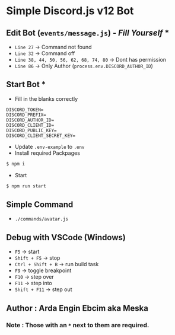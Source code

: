 # Simple Discord.js v12 Bot 

## Edit Bot (`events/message.js`) - *Fill Yourself* *
- `Line 27` -> Command not found
- `Line 32` -> Command off
- `Line 38, 44, 50, 56, 62, 68, 74, 80` -> Dont has permission
- `Line 86` -> Only Author (`process.env.DISCORD_AUTHOR_ID`)

## Start Bot *
- Fill in the blanks correctly
```dotenv
DISCORD_TOKEN=
DISCORD_PREFIX=
DISCORD_AUTHOR_ID=
DISCORD_CLIENT_ID=
DISCORD_PUBLIC_KEY=
DISCORD_CLIENT_SECRET_KEY=
```
- Update `.env-example` to `.env`
- Install required Packpages
```bat
$ npm i
```
- Start
```bat
$ npm run start
```

## Simple Command
- `./commands/avatar.js`

## Debug with VSCode (Windows)
* `F5` -> start
* `Shift + F5` -> stop
* `Ctrl + Shift + B` -> run build task
* `F9` -> toggle breakpoint
* `F10` -> step over
* `F11` -> step into
* `Shift + F11` -> step out

## Author : Arda Engin Ebcim aka Meska

### Note : Those with an `*` next to them are required.
